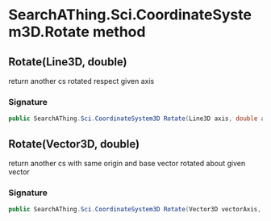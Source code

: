 # SearchAThing.Sci.CoordinateSystem3D.Rotate method
## Rotate(Line3D, double)
return another cs rotated respect given axis

### Signature
```csharp
public SearchAThing.Sci.CoordinateSystem3D Rotate(Line3D axis, double angleRad)
```
## Rotate(Vector3D, double)
return another cs with same origin and base vector rotated about given vector

### Signature
```csharp
public SearchAThing.Sci.CoordinateSystem3D Rotate(Vector3D vectorAxis, double angleRad)
```
